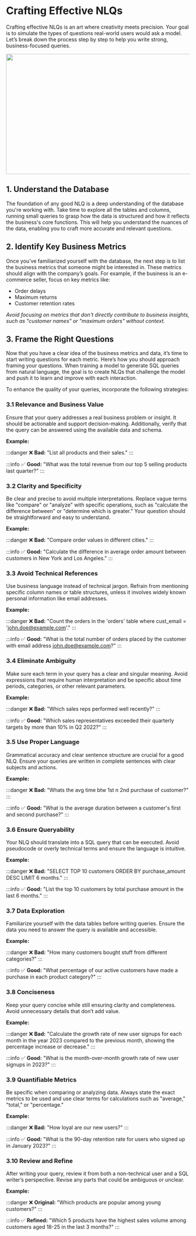 # Crafting Effective NLQs

Crafting effective NLQs is an art where creativity meets precision. Your goal is to simulate the types of questions real-world users would ask a model. Let’s break down the process step by step to help you write strong, business-focused queries.

<img height="329" width="602" src="${PRIVATE_IMAGE_INTRO_3}" />

## 1. Understand the Database

The foundation of any good NLQ is a deep understanding of the database you're working with. Take time to explore all the tables and columns, running small queries to grasp how the data is structured and how it reflects the business's core functions. This will help you understand the nuances of the data, enabling you to craft more accurate and relevant questions.

## 2. Identify Key Business Metrics

Once you’ve familiarized yourself with the database, the next step is to list the business metrics that someone might be interested in. These metrics should align with the company’s goals. For example, if the business is an e-commerce seller, focus on key metrics like:

* Order delays
* Maximum returns
* Customer retention rates

*Avoid focusing on metrics that don't directly contribute to business insights, such as "customer names" or "maximum orders" without context.*

## 3. Frame the Right Questions

Now that you have a clear idea of the business metrics and data, it’s time to start writing questions for each metric. Here’s how you should approach framing your questions. When training a model to generate SQL queries from natural language, the goal is to create NLQs that challenge the model and push it to learn and improve with each interaction.

To enhance the quality of your queries, incorporate the following strategies:

### 3.1 Relevance and Business Value

Ensure that your query addresses a real business problem or insight. It should be actionable and support decision-making. Additionally, verify that the query can be answered using the available data and schema.

**Example:**

:::danger
❌ **Bad:** "List all products and their sales."
:::

:::info
✅ **Good:** "What was the total revenue from our top 5 selling products last quarter?"
:::

### 3.2 Clarity and Specificity

Be clear and precise to avoid multiple interpretations. Replace vague terms like "compare" or "analyze" with specific operations, such as "calculate the difference between" or "determine which is greater." Your question should be straightforward and easy to understand.

**Example:**

:::danger
❌ **Bad:** "Compare order values in different cities."
:::

:::info
✅ **Good:** "Calculate the difference in average order amount between customers in New York and Los Angeles."
:::

### 3.3 Avoid Technical References

Use business language instead of technical jargon. Refrain from mentioning specific column names or table structures, unless it involves widely known personal information like email addresses.

**Example:**

:::danger
❌ **Bad:** "Count the orders in the 'orders' table where cust\_email = 'john.doe@example.com'."
:::

:::info
✅ **Good:** "What is the total number of orders placed by the customer with email address john.doe@example.com?"
:::

### 3.4 Eliminate Ambiguity

Make sure each term in your query has a clear and singular meaning. Avoid expressions that require human interpretation and be specific about time periods, categories, or other relevant parameters.

**Example:**

:::danger
❌ **Bad:** "Which sales reps performed well recently?"
:::

:::info
✅ **Good:** "Which sales representatives exceeded their quarterly targets by more than 10% in Q2 2022?"
:::

### 3.5 Use Proper Language

Grammatical accuracy and clear sentence structure are crucial for a good NLQ. Ensure your queries are written in complete sentences with clear subjects and actions.

**Example:**

:::danger
❌ **Bad:** "Whats the avg time btw 1st n 2nd purchase of customer?"
:::

:::info
✅ **Good:** "What is the average duration between a customer's first and second purchase?"
:::

### 3.6 Ensure Queryability

Your NLQ should translate into a SQL query that can be executed. Avoid pseudocode or overly technical terms and ensure the language is intuitive.

**Example:**

:::danger
❌ **Bad:** "SELECT TOP 10 customers ORDER BY purchase\_amount DESC LIMIT 6 months."
:::

:::info
✅ **Good:** "List the top 10 customers by total purchase amount in the last 6 months."
:::

### 3.7 Data Exploration

Familiarize yourself with the data tables before writing queries. Ensure the data you need to answer the query is available and accessible.

**Example:**

:::danger
❌ **Bad:** "How many customers bought stuff from different categories?"
:::

:::info
✅ **Good:** "What percentage of our active customers have made a purchase in each product category?"
:::

### 3.8 Conciseness

Keep your query concise while still ensuring clarity and completeness. Avoid unnecessary details that don’t add value.

**Example:**

:::danger
❌ **Bad:** "Calculate the growth rate of new user signups for each month in the year 2023 compared to the previous month, showing the percentage increase or decrease."
:::

:::info
✅ **Good:** "What is the month-over-month growth rate of new user signups in 2023?"
:::

### 3.9 Quantifiable Metrics

Be specific when comparing or analyzing data. Always state the exact metrics to be used and use clear terms for calculations such as "average," "total," or "percentage."

**Example:**

:::danger
❌ **Bad:** "How loyal are our new users?"
:::

:::info
✅ **Good:** "What is the 90-day retention rate for users who signed up in January 2023?"
:::

### 3.10 Review and Refine

After writing your query, review it from both a non-technical user and a SQL writer’s perspective. Revise any parts that could be ambiguous or unclear.

**Example:**

:::danger
❌ **Original:** "Which products are popular among young customers?"
:::

:::info
✅ **Refined:** "Which 5 products have the highest sales volume among customers aged 18-25 in the last 3 months?"
:::